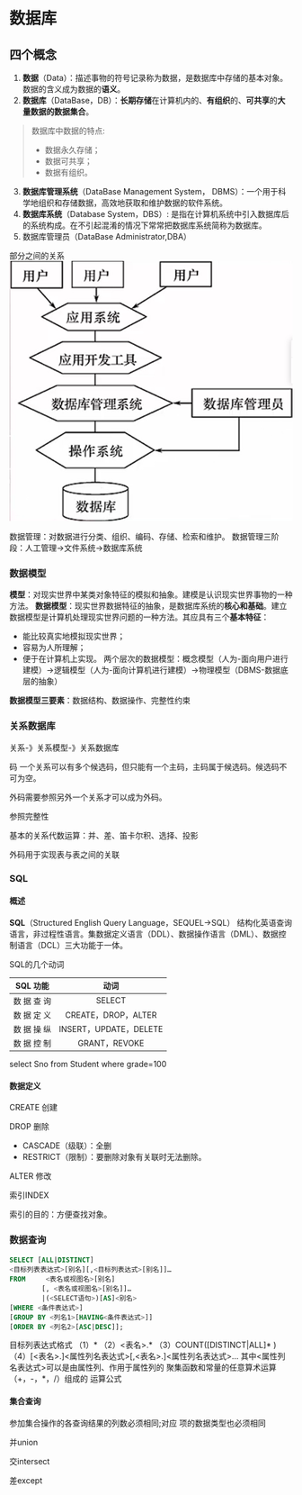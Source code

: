 # 数据库

## 四个概念

1. **数据**（Data）：描述事物的符号记录称为数据，是数据库中存储的基本对象。数据的含义成为数据的**语义**。
2. **数据库**（DataBase，DB）：**长期存储**在计算机内的、**有组织**的、**可共享**的**大量数据的数据集合**。

>数据库中数据的特点:
>
>* 数据永久存储；
>* 数据可共享；
>* 数据有组织。

3. **数据库管理系统**（DataBase Management System， DBMS）：一个用于科学地组织和存储数据，高效地获取和维护数据的软件系统。
4. **数据库系统**（Database System，DBS）: 是指在计算机系统中引入数据库后的系统构成。在不引起混淆的情况下常常把数据库系统简称为数据库。
5. 数据库管理员（DataBase Administrator,DBA）

部分之间的关系
![database](./asset/Database/database.png)

数据管理：对数据进行分类、组织、编码、存储、检索和维护。
数据管理三阶段：人工管理->文件系统->数据库系统

### 数据模型

**模型**：对现实世界中某类对象特征的模拟和抽象。建模是认识现实世界事物的一种方法。
**数据模型**：现实世界数据特征的抽象，是数据库系统的**核心和基础**。建立数据模型是计算机处理现实世界问题的一种方法。其应具有三个**基本特征**：
* 能比较真实地模拟现实世界；
* 容易为人所理解；
* 便于在计算机上实现。
两个层次的数据模型：概念模型（人为-面向用户进行建模）->逻辑模型（人为-面向计算机进行建模）->物理模型（DBMS-数据底层的抽象）

**数据模型三要素**：数据结构、数据操作、完整性约束

### 关系数据库

关系-》关系模型-》关系数据库

码
一个关系可以有多个候选码，但只能有一个主码，主码属于候选码。候选码不可为空。

外码需要参照另外一个关系才可以成为外码。

参照完整性

基本的关系代数运算：并、差、笛卡尔积、选择、投影

外码用于实现表与表之间的关联


### SQL

#### 概述

**SQL**（Structured English Query Language，SEQUEL->SQL） 结构化英语查询语言，非过程性语言。集数据定义语言（DDL）、数据操作语言（DML）、数据控制语言（DCL）三大功能于一体。

SQL的几个动词

|SQL 功能 |动词|
|:--:|:--:| 
|数 据 查 询 |SELECT  |
|数 据 定 义 |CREATE，DROP，ALTER |
|数 据 操 纵 |INSERT，UPDATE，DELETE| 
|数 据 控 制 |GRANT，REVOKE |
 
 select Sno
 from Student
 where grade=100

#### 数据定义

CREATE 创建


DROP 删除

* CASCADE（级联）：全删
* RESTRICT（限制）：要删除对象有关联时无法删除。

ALTER 修改

索引INDEX

索引的目的：方便查找对象。

### 数据查询

```sql
SELECT [ALL|DISTINCT] 
<目标列表表达式>[别名][,<目标列表达式>[别名]]… 
FROM     <表名或视图名>[别名]                
        [, <表名或视图名>[别名]]…       
        |(<SELECT语句>)[AS]<别名> 
[WHERE <条件表达式>] 
[GROUP BY <列名1>[HAVING<条件表达式>]] 
[ORDER BY <列名2>[ASC|DESC]]; 
```

目标列表达式格式 
（1）* 
（2）<表名>.* 
（3）COUNT([DISTINCT|ALL]* ) 
（4）[<表名>.]<属性列名表达式>[,<表名>.]<属性列名表达式>… 
其中<属性列名表达式>可以是由属性列、作用于属性列的 聚集函数和常量的任意算术运算（+，-，*，/）组成的 运算公式 

#### 集合查询

参加集合操作的各查询结果的列数必须相同;对应 项的数据类型也必须相同  

并union

交intersect

差except
